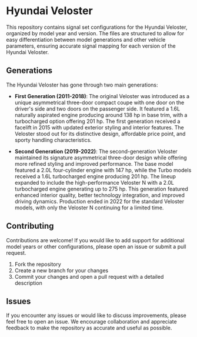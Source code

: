 # Hyundai Veloster

This repository contains signal set configurations for the Hyundai Veloster, organized by model year and version. The files are structured to allow for easy differentiation between model generations and other vehicle parameters, ensuring accurate signal mapping for each version of the Hyundai Veloster.

## Generations

The Hyundai Veloster has gone through two main generations:

- **First Generation (2011-2018)**: The original Veloster was introduced as a unique asymmetrical three-door compact coupe with one door on the driver's side and two doors on the passenger side. It featured a 1.6L naturally aspirated engine producing around 138 hp in base trim, with a turbocharged option offering 201 hp. The first generation received a facelift in 2015 with updated exterior styling and interior features. The Veloster stood out for its distinctive design, affordable price point, and sporty handling characteristics.

- **Second Generation (2019-2022)**: The second-generation Veloster maintained its signature asymmetrical three-door design while offering more refined styling and improved performance. The base model featured a 2.0L four-cylinder engine with 147 hp, while the Turbo models received a 1.6L turbocharged engine producing 201 hp. The lineup expanded to include the high-performance Veloster N with a 2.0L turbocharged engine generating up to 275 hp. This generation featured enhanced interior quality, better technology integration, and improved driving dynamics. Production ended in 2022 for the standard Veloster models, with only the Veloster N continuing for a limited time.

## Contributing

Contributions are welcome! If you would like to add support for additional model years or other configurations, please open an issue or submit a pull request.

1. Fork the repository
2. Create a new branch for your changes
3. Commit your changes and open a pull request with a detailed description

## Issues

If you encounter any issues or would like to discuss improvements, please feel free to open an issue. We encourage collaboration and appreciate feedback to make the repository as accurate and useful as possible.
